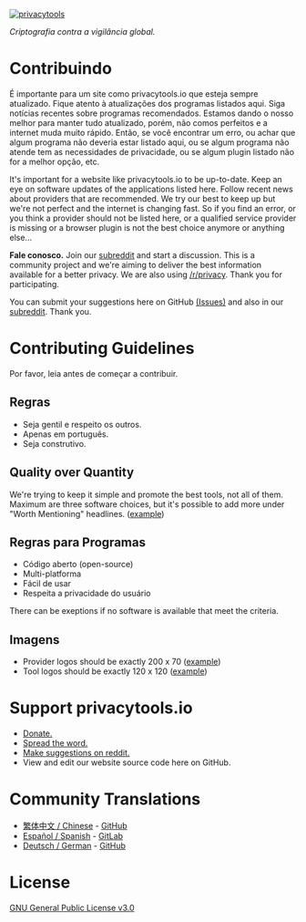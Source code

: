 [![privacytools](https://privacytoolsio.github.io/privacytools.io/img/layout/logo.png)](https://www.privacytools.io/)

_Criptografia contra a vigilância global._

# Contribuindo

É importante para um site como privacytools.io que esteja sempre atualizado. Fique atento à atualizações dos programas listados aqui. Siga notícias recentes sobre programas recomendados. Estamos dando o nosso melhor para manter tudo atualizado, porém, não comos perfeitos e a internet muda muito rápido. Então, se você encontrar um erro, ou achar que algum programa não deveria estar listado aqui, ou se algum programa não atende tem as necessidades de privacidade, ou se algum plugin listado não for a melhor opção, etc.

It's important for a website like privacytools.io to be up-to-date. Keep an eye on software updates of the applications listed here. Follow recent news about providers that are recommended. We try our best to keep up but we're not perfect and the internet is changing fast. So if you find an error, or you think a provider should not be listed here, or a qualified service provider is missing or a browser plugin is not the best choice anymore or anything else...

**Fale conosco.** Join our [subreddit](https://www.reddit.com/r/privacytoolsIO/) and start a discussion. This is a community project and we're aiming to deliver the best information available for a better privacy. We are also using [/r/privacy](https://www.reddit.com/r/privacy). Thank you for participating.

You can submit your suggestions here on GitHub [(Issues)](https://github.com/privacytoolsIO/privacytools.io/issues) and also in our [subreddit](https://www.reddit.com/r/privacytoolsIO/). Thank you.


# Contributing Guidelines
Por favor, leia antes de começar a contribuir.

## Regras

- Seja gentil e respeito os outros.
- Apenas em português.
- Seja construtivo.

## Quality over Quantity

We're trying to keep it simple and promote the best tools, not all of them. Maximum are three software choices, but it's possible to add more under "Worth Mentioning" headlines. ([example](https://privacytoolsio.github.io/privacytools.io/#im)) 

## Regras para Programas

- Código aberto (open-source)
- Multi-platforma
- Fácil de usar
- Respeita a privacidade do usuário

There can be exeptions if no software is available that meet the criteria.

## Imagens

- Provider logos should be exactly 200 x 70 ([example](https://privacytoolsio.github.io/privacytools.io/img/provider/AirVPN.gif))
- Tool logos should be exactly 120 x 120 ([example](https://privacytoolsio.github.io/privacytools.io/img/tools/ChatSecure.png))

# Support privacytools.io

- [Donate.](https://privacytoolsio.github.io/privacytools.io/donate.html)
- [Spread the word.](https://privacytoolsio.github.io/privacytools.io/#participate)
- [Make suggestions on reddit.](https://www.reddit.com/r/privacytoolsIO/)
- View and edit our website source code here on GitHub.

# Community Translations
- [繁体中文 / Chinese](https://github.com/twngo/privacytools-zh) - [GitHub](https://github.com/twngo/privacytools-zh)
- [Español / Spanish](https://victorhck.gitlab.io/privacytools-es/) - [GitLab](https://gitlab.com/victorhck/privacytools-es)
- [Deutsch / German](https://privacytools.it-sec.rocks/) - [GitHub](https://github.com/Anon215/privacytools.it-sec.rocks)

# License
[GNU General Public License v3.0](https://github.com/privacytoolsIO/privacytools.io/blob/master/LICENSE.txt)

